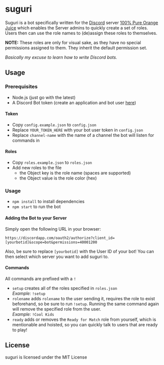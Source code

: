 # suguri

Suguri is a bot specifically written for the [Discord](https://discordapp.com) server [100% Pure Orange Juice](https://discord.gg/JXDx6Mg) which enables the Server admins to quickly create a set of roles. Users then can use the role names to (de)assign these roles to themselves.

**NOTE:** These roles are only for visual sake, as they have no special permissions assigned to them. They inherit the default permission set.

_Basically my excuse to learn how to write Discord bots._

## Usage

### Prerequisites

* Node.js (just go with the latest)
* A Discord Bot token (create an application and bot user [here](https://discordapp.com/developers/applications/me))

#### Token

* Copy `config.example.json` to `config.json`
* Replace `YOUR_TOKEN_HERE` with your bot user token in `config.json`
* Replace `channel-name` with the name of a channel the bot will listen for commands in

#### Roles

* Copy `roles.example.json` to `roles.json`
* Add new roles to the file
  * the Object key is the role name (spaces are supported)
  * the Object value is the role color (hex)

### Usage

* `npm install` to install dependencies
* `npm start` to run the bot

#### Adding the Bot to your Server

Simply open the following URL in your browser:

```
https://discordapp.com/oauth2/authorize?client_id=[yourbotid]&scope=bot&permissions=40001200
```

Also, be sure to replace `[yourbotid]` with the User ID of your bot! You can then select which server you want to add suguri to.

#### Commands

All commands are prefixed with a `!`

* `setup` creates all of the roles specified in `roles.json`  
  _Example:_ `!setup`
* `rolename` adds `rolename` to the user sending it, requires the role to exist beforehand, so be sure to run `!setup`. Running the same command again will remove the specified role from the user.  
  _Example:_ `!Cool Kids`
* `ready` adds or removes the `Ready for Match` role from yourself, which is mentionable and hoisted, so you can quickly talk to users that are ready to play!

## License

suguri is licensed under the MIT License
